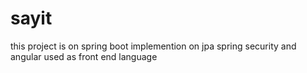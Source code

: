 # sayit
this project is on spring boot implemention on jpa spring security and angular used as front end language 
